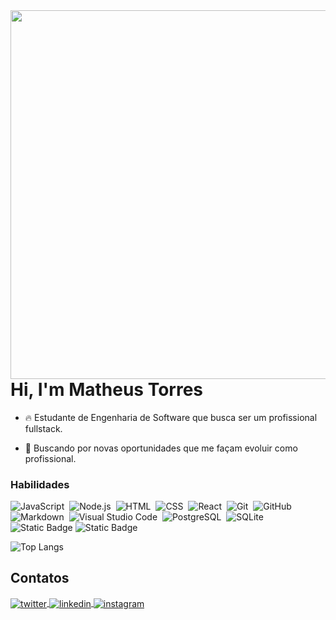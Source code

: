 <img align="right" height="590em" src="https://raw.githubusercontent.com/gist/looptock/e2652c7bb6e2bc062ccba971ec96a079/raw/fb3149b43b10b6649398d2f7e9e3a1b60e1cd89c/githubcard.svg"/>
<h1 align="left">Hi, I'm Matheus Torres</h1>

- 🔥 Estudante de Engenharia de Software que busca ser um profissional fullstack. 

- 🔭 Buscando por novas oportunidades que me façam evoluir como profissional. 

### Habilidades
![JavaScript](https://img.shields.io/badge/-JavaScript-05122A?style=flat&logo=javascript)&nbsp;
![Node.js](https://img.shields.io/badge/-Node.js-05122A?style=flat&logo=node.js)&nbsp;
![HTML](https://img.shields.io/badge/-HTML-05122A?style=flat&logo=HTML5)&nbsp;
![CSS](https://img.shields.io/badge/-CSS-05122A?style=flat&logo=CSS3&logoColor=1572B6)&nbsp;
![React](https://img.shields.io/badge/-React-05122A?style=flat&logo=react)&nbsp;
![Git](https://img.shields.io/badge/-Git-05122A?style=flat&logo=git)&nbsp;
![GitHub](https://img.shields.io/badge/-GitHub-05122A?style=flat&logo=github)&nbsp;
![Markdown](https://img.shields.io/badge/-Markdown-05122A?style=flat&logo=markdown)&nbsp;
![Visual Studio Code](https://img.shields.io/badge/-Visual%20Studio%20Code-05122A?style=flat&logo=visual-studio-code&logoColor=007ACC)&nbsp;
![PostgreSQL](https://img.shields.io/badge/-PostgreSQL-05122A?style=flat&logo=postgresql)&nbsp;
![SQLite](https://img.shields.io/badge/-SQLite-05122A?style=flat&logo=sqlite)&nbsp;
![Static Badge](https://img.shields.io/badge/Python-05122A?logo=Python)
![Static Badge](https://img.shields.io/badge/Bulma-05122A?logo=Bulma)
<br>

![Top Langs](https://github-readme-stats-git-masterrstaa-rickstaa.vercel.app/api/top-langs/?username=looptock&layout=compact&bg_color=05122A&border_color=30A3DC&title_color=fff&text_color=FFF)

## Contatos

<p align="left" style="">
<a href="mailto:matheusmarthek@gmail.com" target="_blank">
  <img align="center" src="https://img.shields.io/badge/Matheus-05122A?logo=gmail" alt="twitter"/>  
</a>
<a href="https://www.linkedin.com/in/matheus-torres-2607a11bb/" target="_blank">
  <img align="center" src="https://img.shields.io/badge/Matheus-05122A?logo=linkedin" alt="linkedin"/>
</a>
<a href="https://www.instagram.com/zedanimado/" target="_blank">
 <img align="center" src="https://img.shields.io/badge/Matheus-05122A?logo=instagram" alt="instagram"/>
</a>
</p>
<br>
